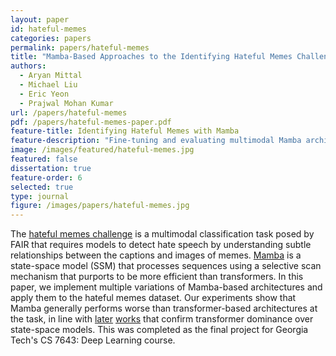 ```yaml
---
layout: paper
id: hateful-memes
categories: papers
permalink: papers/hateful-memes
title: "Mamba-Based Approaches to the Identifying Hateful Memes Challenge"
authors:
  - Aryan Mittal
  - Michael Liu
  - Eric Yeon
  - Prajwal Mohan Kumar
url: /papers/hateful-memes
pdf: /papers/hateful-memes-paper.pdf
feature-title: Identifying Hateful Memes with Mamba
feature-description: "Fine-tuning and evaluating multimodal Mamba architectures on detecting hateful memes."
image: /images/featured/hateful-memes.jpg
featured: false
dissertation: true
feature-order: 6
selected: true
type: journal
figure: /images/papers/hateful-memes.jpg
---
```


The [hateful memes challenge](https://papers.neurips.cc/paper_files/paper/2020/file/1b84c4cee2b8b3d823b30e2d604b1878-Paper.pdf) is a multimodal classification task posed by FAIR that requires models to detect hate speech by understanding subtle relationships between the captions and images of memes. [Mamba](https://arxiv.org/abs/2312.00752) is a state-space model (SSM) that processes sequences using a selective scan mechanism that purports to be more efficient than transformers. In this paper, we implement multiple variations of Mamba-based architectures and apply them to the hateful memes dataset. Our experiments show that Mamba generally performs worse than transformer-based architectures at the task, in line with [later](https://dl.acm.org/doi/10.5555/3692070.3693514) [works](https://aclanthology.org/2023.tacl-1.31/) that confirm transformer dominance over state-space models. This was completed as the final project for Georgia Tech's CS 7643: Deep Learning course.